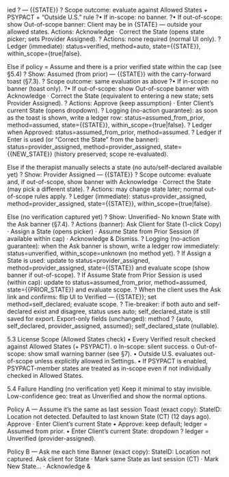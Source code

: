 ﻿ied ? — {{STATE}}
? Scope outcome: evaluate against Allowed States + PSYPACT + “Outside U.S.” rule
?• If in-scope: no banner.
?• If out-of-scope: show Out-of-scope banner: Client may be in {STATE} — outside your allowed states. Actions: Acknowledge · Correct the State (opens state picker; sets Provider Assigned).
? Actions: none required (normal UI only).
? Ledger (immediate): status=verified, method=auto, state={{STATE}}, within_scope={true|false}.

Else if policy = Assume and there is a prior verified state within the cap (see §5.4)
? Show: Assumed (from prior) — {{STATE}} with the carry-forward toast (§7.3).
? Scope outcome: same evaluation as above
?• If in-scope: no banner (toast only).
?• If out-of-scope: show Out-of-scope banner with Acknowledge · Correct the State (equivalent to entering a new state; sets Provider Assigned).
? Actions: Approve (keep assumption) · Enter Client’s current State (opens dropdown).
? Logging (no-action guarantee): as soon as the toast is shown, write a ledger row: status=assumed_from_prior, method=assumed, state={{STATE}}, within_scope={true|false}.
? Ledger when Approved: status=assumed_from_prior, method=assumed.
? Ledger if Enter is used (or “Correct the State” from the banner): status=provider_assigned, method=provider_assigned, state={{NEW_STATE}} (history preserved; scope re-evaluated).

Else if the therapist manually selects a state (no auto/self-declared available yet)
? Show: Provider Assigned — {{STATE}}
? Scope outcome: evaluate and, if out-of-scope, show banner with Acknowledge · Correct the State (may pick a different state).
? Actions: may change state later; normal out-of-scope rules apply.
? Ledger (immediate): status=provider_assigned, method=provider_assigned, state={{STATE}}, within_scope={true|false}.

Else (no verification captured yet)
? Show: Unverified- No known State with the Ask banner (§7.4).
? Actions (banner): Ask Client for State (1-click Copy) · Assign a State (opens picker) · Assume State from Prior Session (if available within cap) · Acknowledge & Dismiss.
? Logging (no-action guarantee): when the Ask banner is shown, write a ledger row immediately: status=unverified, within_scope=unknown (no method yet).
? If Assign a State is used: update to status=provider_assigned, method=provider_assigned, state={{STATE}} and evaluate scope (show banner if out-of-scope).
? If Assume State from Prior Session is used (within cap): update to status=assumed_from_prior, method=assumed, state={{PRIOR_STATE}} and evaluate scope.
? When the client uses the Ask link and confirms: flip UI to Verified — {{STATE}}; set method=self_declared; evaluate scope.
? Tie-breaker: if both auto and self-declared exist and disagree, status uses auto; self_declared_state is still saved for export.
Export-only fields (unchanged):
method ? {auto, self_declared, provider_assigned, assumed}; self_declared_state (nullable).

5.3 License Scope (Allowed States check)
• Every Verified result checked against Allowed States (+ PSYPACT).
o In-scope: silent success.
o Out-of-scope: show small warning banner (see §7).
• Outside U.S. evaluates out-of-scope unless explicitly allowed in Settings.
• If PSYPACT is enabled, PSYPACT-member states are treated as in-scope even if not individually checked in Allowed States.

5.4 Failure Handling (no verification yet)
Keep it minimal to stay invisible.
Low-confidence geo: treat as Unverified and show the normal options.

Policy A — Assume it’s the same as last session
Toast (exact copy):
StateID: Location not detected. Defaulted to last known State (CT) (12 days ago).
Approve · Enter Client’s current State
• Approve: keep default; ledger = Assumed from prior.
• Enter Client’s current State: dropdown ? ledger = Unverified (provider-assigned).

Policy B — Ask me each time
Banner (exact copy):
StateID: Location not captured.
Ask client for State · Mark same State as last session (CT) · Mark New State… · Acknowledge & 
